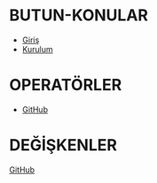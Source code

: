 # BUTUN-KONULAR
- [Giriş](#giriş)
- [Kurulum](#kurulum)
#       OPERATÖRLER
- [GitHub](https://github.com/aras123-as/konular)
#       DEĞİŞKENLER
[GitHub](https://github.com/aras123-as/DEGISKENLER)


